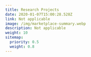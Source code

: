 ```yaml
---
title: Research Projects
date: 2020-01-07T15:00:28.528Z
link: Not applicable
image: /img/marketplace-summary.webp
description: Not applicable
weight: 10
sitemap:
  priority: 0.5
  weight: 0.8
---
```


<!--

This page represents the landing page for "research-projects" section. It is also shown under the homepage header for "research-projects". It should be therefore relatively short and sweet.

\-->
